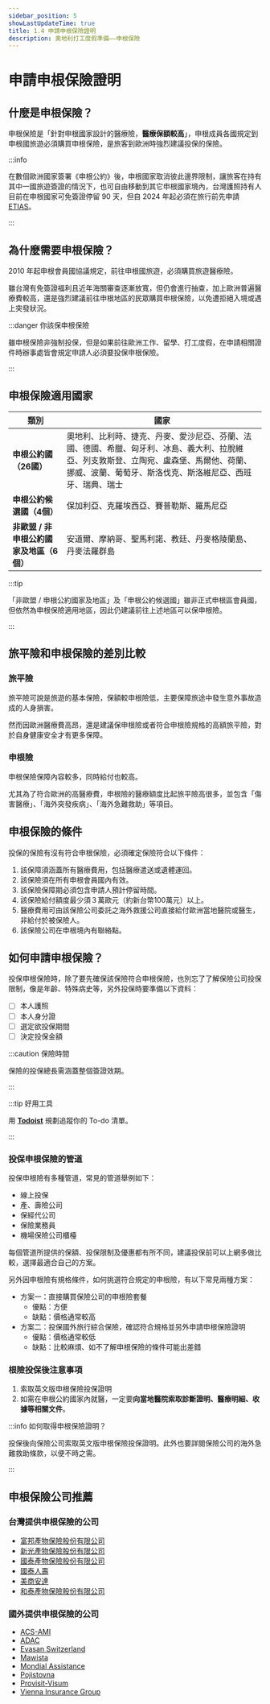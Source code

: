 ```yaml
---
sidebar_position: 5
showLastUpdateTime: true
title: 1.4 申請申根保險證明
description: 奧地利打工度假準備——申根保險
---
```


# 申請申根保險證明

## 什麼是申根保險？

申根保險是「針對申根國家設計的醫療險，**醫療保額較高**」，申根成員各國規定到申根國旅遊必須購買申根保險，是旅客到歐洲時強烈建議投保的保險。

:::info

在數個歐洲國家簽署《申根公約》後，申根國家取消彼此邊界限制，讓旅客在持有其中一國旅遊簽證的情況下，也可自由移動到其它申根國家境內，台灣護照持有人目前在申根國家可免簽證停留 90 天，但自 2024 年起必須在旅行前先申請 [ETIAS](https://travel-europe.europa.eu/etias_en)。

:::

## 為什麼需要申根保險？

2010 年起申根會員國協議規定，前往申根國旅遊，必須購買旅遊醫療險。

雖台灣有免簽證福利且近年海關審查逐漸放寬，但仍會進行抽查，加上歐洲普遍醫療費較高，還是強烈建議前往申根地區的民眾購買申根保險，以免遭拒絕入境或遇上突發狀況。

:::danger 你該保申根保險

雖申根保險非強制投保，但是如果前往歐洲工作、留學、打工度假，在申請相關證件時辦事處皆會規定申請人必須要投保申根保險。

:::

## 申根保險適用國家

| 類別 | 國家 |
| --- | --- |
| **申根公約國（26國）** | 奧地利、比利時、捷克、丹麥、愛沙尼亞、芬蘭、法國、德國、希臘、匈牙利、冰島、義大利、拉脫維亞、列支敦斯登、立陶宛、盧森堡、馬爾他、荷蘭、挪威、波蘭、葡萄牙、斯洛伐克、斯洛維尼亞、西班牙、瑞典、瑞士 |
| **申根公約候選國（4個）** | 保加利亞、克羅埃西亞、賽普勒斯、羅馬尼亞 |
| **非歐盟 / 非申根公約國家及地區（6個）** | 安道爾、摩納哥、聖馬利諾、教廷、丹麥格陵蘭島、丹麥法羅群島 |

:::tip
 
 「非歐盟 / 申根公約國家及地區」及「申根公約候選國」雖非正式申根區會員國，但依然為申根保險適用地區，因此仍建議前往上述地區可以保申根險。

:::

## 旅平險和申根保險的差別比較

### 旅平險

旅平險可說是旅遊的基本保險，保額較申根險低，主要保障旅途中發生意外事故造成的人身損害。

然而因歐洲醫療費高昂，還是建議保申根險或者符合申根險規格的高額旅平險，對於自身健康安全才有更多保障。

### 申根險

申根保險保障內容較多，同時給付也較高。

尤其為了符合歐洲的高醫療費，申根險的醫療額度比起旅平險高很多，並包含「傷害醫療」、「海外突發疾病」、「海外急難救助」等項目。

## 申根保險的條件

投保的保險有沒有符合申根保險，必須確定保險符合以下條件：
1. 該保障須涵蓋所有醫療費用，包括醫療遣送或遺體運回。
2. 該保險須在所有申根會員國內有效。
3. 該保險保障期必須包含申請人預計停留時間。
4. 該保險給付額度最少須３萬歐元（約新台幣100萬元）以上。
5. 醫療費用可由該保險公司委託之海外救援公司直接給付歐洲當地醫院或醫生，非給付於被保險人。
6. 該保險公司在申根境內有聯絡點。

## 如何申請申根保險？

投保申根保險時，除了要先確保該保險符合申根保險，也別忘了了解保險公司投保限制，像是年齡、特殊病史等，另外投保時要準備以下資料：
- [ ] 本人護照
- [ ] 本人身分證
- [ ] 選定欲投保期間
- [ ] 決定投保金額

:::caution 保險時間

保險的投保總長需涵蓋整個簽證效期。

:::

:::tip 好用工具

用 [**Todoist**](https://get.todoist.io/3d1vczem1yso) 規劃追蹤你的 To-do 清單。

:::

### 投保申根保險的管道

投保申根險有多種管道，常見的管道舉例如下：
- 線上投保
- 產、壽險公司
- 保經代公司
- 保險業務員
- 機場保險公司櫃檯

每個管道所提供的保額、投保限制及優惠都有所不同，建議投保前可以上網多做比較，選擇最適合自己的方案。

另外因申根險有規格條件，如何挑選符合規定的申根險，有以下常見兩種方案：

- 方案一：直接購買保險公司的申根險套餐
    - 優點：方便
    - 缺點：價格通常較高
- 方案二：投保國外旅行綜合保險，確認符合規格並另外申請申根保險證明
    - 優點：價格通常較低
    - 缺點：比較麻煩、如不了解申根保險的條件可能出差錯

### 根險投保後注意事項

1. 索取英文版申根保險投保證明
2. 如需在申根公約國家內就醫，一定要**向當地醫院索取診斷證明、醫療明細、收據等相關文件**。

:::info 如何取得申根保險證明？

投保後向保險公司索取英文版申根保險投保證明。此外也要詳閱保險公司的海外急難救助條款，以便不時之需。

:::

## 申根保險公司推薦

### 台灣提供申根保險的公司

- [富邦產物保險股份有限公司](https://www.fubon.com/insurance/b2c/content/prod_travel/index.html#GO)
- [新光產物保險股份有限公司](https://www.sk858.com.tw/products/ta/schengen)
- [國泰產物保險股份有限公司](https://www.cathay-ins.com.tw/cathayins/personal/travel/)
- [國泰人壽](https://www.cathaylife.com.tw/cathaylife/products/travel)
- [美商安達](https://www.chubb.com/tw-zh/footer/insurance-area.html)
- [和泰產物保險股份有限公司](https://www.hotains.com.tw/)

### 國外提供申根保險的公司

- [ACS-AMI](https://www.acs-ami.com/en/travel-insurance/schengen-visa-insurance/)
- [ADAC](https://www.adac.de/produkte/versicherungen/reisekrankenversicherung/)
- [Evasan Switzerland](https://www.evasan.com/schengen-visa-insurance?lang=en)
- [Mawista](https://www.mawista.com/cn/)
- [Mondial Assistance](https://www.allianz-reiseversicherung.de/en_DE/incoming-health-insurance.html)
- [Pojistovna](https://www.pvzp.cz/en/reporting-an-insurance-event/?product=foreigners-medical-insurance#foreigners-medical-insurance)
- [Provisit-Visum](https://www.provisit.com/de/auslaender-in-deutschland)
- [Vienna Insurance Group](https://www.wienerstaedtische.at/)